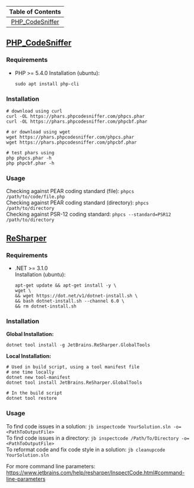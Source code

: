 | Table of Contents |
|:-:|
|[PHP_CodeSniffer](#php_codesniffer)|



## [PHP_CodeSniffer](https://github.com/PHPCSStandards/PHP_CodeSniffer/)

### Requirements
- PHP >= 5.4.0
    Installation (ubuntu):
    ```
    sudo apt install php-cli
    ```

### Installation
```
# download using curl
curl -OL https://phars.phpcodesniffer.com/phpcs.phar
curl -OL https://phars.phpcodesniffer.com/phpcbf.phar

# or download using wget
wget https://phars.phpcodesniffer.com/phpcs.phar
wget https://phars.phpcodesniffer.com/phpcbf.phar

# test phars using
php phpcs.phar -h
php phpcbf.phar -h
```

### Usage
Checking against PEAR coding standard (file): `phpcs /path/to/code/file.php` \
Checking against PEAR coding standard (directory): `phpcs /path/to/directory` \
Checking against PSR-12 coding standard: `phpcs --standard=PSR12 /path/to/directory`

## [ReSharper](https://www.jetbrains.com/help/resharper/ReSharper_Command_Line_Tools.html)

### Requirements
- .NET >= 3.1.0 \
    Installation (ubuntu):
    ```
    apt-get update && apt-get install -y \
    wget \
    && wget https://dot.net/v1/dotnet-install.sh \
    && bash dotnet-install.sh --channel 6.0 \
    && rm dotnet-install.sh
    ```

### Installation
__Global Installation:__
```
dotnet tool install -g JetBrains.ReSharper.GlobalTools
```

__Local Installation:__
```
# Used in build script, using a tool manifest file
# one time locally
dotnet new tool-manifest
dotnet tool install JetBrains.ReSharper.GlobalTools

# In the build script
dotnet tool restore
```

### Usage
To find code issues in a solution: `jb inspectcode YourSolution.sln -o=<PathToOutputFile>` \
To find code issues in a directory: `jb inspectcode /Path/To/Directory -o=<PathToOutputFile>` \
To reformat code and fix code style in a solution: `jb cleanupcode YourSolution.sln`

For more command line parameters:
https://www.jetbrains.com/help/resharper/InspectCode.html#command-line-parameters